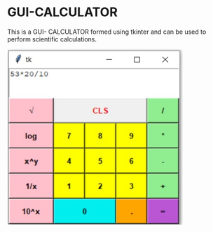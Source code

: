 # GUI-CALCULATOR
This is a GUI- CALCULATOR formed using tkinter and can be used
to perform scientific calculations.

<img src ="calculator-ss.jpg" height="400" width="400">
